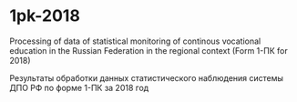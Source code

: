 # 1pk-2018
Processing of data of statistical monitoring of continous vocational education in the Russian Federation in the regional context (Form 1-ПК for 2018)

Результаты обработки данных статистического наблюдения системы ДПО РФ по форме 1-ПК за 2018 год
